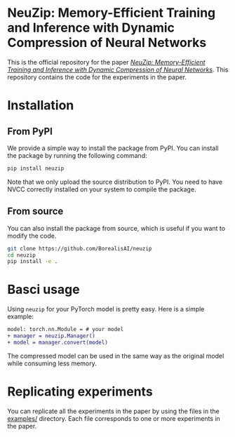 # NeuZip: Memory-Efficient Training and Inference with Dynamic Compression of Neural Networks

This is the official repository for the paper [*NeuZip: Memory-Efficient Training and Inference with Dynamic Compression of Neural Networks*](https://arxiv.org/abs/2410.20650). This repository contains the code for the experiments in the paper.

# Installation

## From PyPI

We provide a simple way to install the package from PyPI. You can install the package by running the following command:

```bash
pip install neuzip
```

Note that we only upload the source distribution to PyPI. You need to have NVCC correctly installed on your system to compile the package.

## From source

You can also install the package from source, which is useful if you want to modify the code.

```bash
git clone https://github.com/BorealisAI/neuzip
cd neuzip
pip install -e .
```

# Basci usage

Using `neuzip` for your PyTorch model is pretty easy. Here is a simple example:

```diff
model: torch.nn.Module = # your model
+ manager = neuzip.Manager()
+ model = manager.convert(model)
```

The compressed model can be used in the same way as the original model while consuming less memory.

# Replicating experiments

You can replicate all the experiments in the paper by using the files in the [examples/](examples/) directory. Each file corresponds to one or more experiments in the paper.
